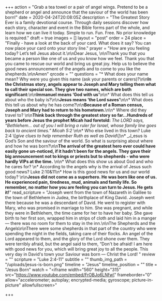 +++
action = "Grab a tea towel or a pair of angel wings. Pretend to be a shepherd or angel and announce that the saviour of the world has been born!"
date = 2020-04-24T20:08:05Z
description = "The Greatest Story Ever is a family devotional course.  Through daily sessions discover how each story, character and event in the Bible forms part of the whole, and learn how we can live it today. Simple to run. Fun. Free. No prior knowledge is required."
draft = true
images = []
layout = "post"
order = 24
place = "Finally - have a look at the back of your card. What does it say? You can now place your card onto your story line."
prayer = "How are you feeling today? Let’s tell Jesus about it.\n\nDear Jesus, \n\nThank you that you became a person like one of us and you know how we feel. Thank you that you came to rescue our world and bring us great joy. Help us to believe the good news announcement of the angels and to come to you like the shepherds.\n\nAmen"
qrcode = ""
questions = "* What does your name mean? Why were you given this name (ask your parents or carers)?\n\n**In the Christmas story, angels appear to Joseph and Mary telling them what to call their special son. They give two names, which are both significant:**\n\n**Immanuel means ‘God with us’**\n\n* What does this tell us about who the baby is?\n\n**Jesus means ‘the Lord saves’**\n\n* What does this tell us about why he has come?\n\n**Because of a Roman census, Joseph and Mary had to return to his hometown.**\n\n* Where did they travel to? \n\n**Think back through the greatest story so far…Hundreds of years before Jesus the prophet Micah had foretold:**  _The LORD says, “Bethlehem… out of you I will bring a ruler for Israel, whose family line goes back to ancient times.”  Micah 5:2_ \n\n* Who else lived in this town? Luke 2:4  \\[_give clues to help remember Ruth as well as David_\\]\n* _J_esus is God’s Son and the saviour of the world. So what is surprising about where and how he was born?\n\n**The arrival of the greatest hero ever could have easily gone un-noticed, if it hadn’t been for the angels.   They gave their big announcement not to kings or priests but to shepherds - who were hardly VIPs at the time.** \n\n* What does this show us about God and who he cares for? \n* According to the angels why is the arrival of Jesus such good news? Luke  2:10&11\n* How is this good news for us and our world today? \n\n**Jesus did not come as a superhero. He was born like one of us.  He experienced pain, tiredness, mud, animals and family life. So remember, no matter how you are feeling you can turn to Jesus. He gets it!**"
read_scripture = "Joseph went from the town of Nazareth in Galilee to the town of Bethlehem in Judea, the birthplace of King David. Joseph went there because he was a descendant of David. He went to register with Mary, who was promised in marriage to him. She was pregnant, and while they were in Bethlehem, the time came for her to have her baby. She gave birth to her first son, wrapped him in strips of cloth and laid him in a manger — there was no room for them to stay in the inn.\n\nThe Shepherds and the Angels\n\nThere were some shepherds in that part of the country who were spending the night in the fields, taking care of their flocks. An angel of the Lord appeared to them, and the glory of the Lord shone over them. They were terribly afraid, but the angel said to them, “Don't be afraid! I am here with good news for you, which will bring great joy to all the people. This very day in David's town your Saviour was born — Christ the Lord! "
review = ""
scripture = "Luke 2:4-11"
subtitle = ""
thumb_img_path = "/uploads/jesus-is-born.png"
timeline = "Jesus"
timeline_position = ""
title = "Jesus Born"
watch = "<iframe width=\"560\" height=\"315\" src=\"https://www.youtube.com/embed/FrOBJo6LNfw\" frameborder=\"0\" allow=\"accelerometer; autoplay; encrypted-media; gyroscope; picture-in-picture\" allowfullscreen></iframe>"

+++
